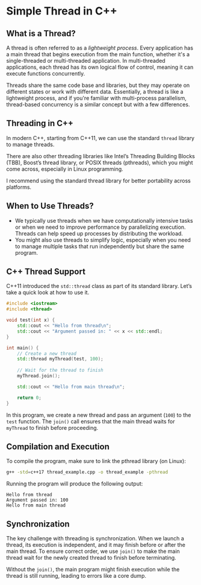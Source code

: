 # Simple Thread in C++

## What is a Thread?

A thread is often referred to as a *lightweight process*. Every application has a main thread that begins execution from the main function, whether it's a single-threaded or multi-threaded application. In multi-threaded applications, each thread has its own logical flow of control, meaning it can execute functions concurrently. 

Threads share the same code base and libraries, but they may operate on different states or work with different data. Essentially, a thread is like a lightweight process, and if you're familiar with multi-process parallelism, thread-based concurrency is a similar concept but with a few differences.

## Threading in C++

In modern C++, starting from C++11, we can use the standard `thread` library to manage threads. 

There are also other threading libraries like Intel’s Threading Building Blocks (TBB), Boost’s thread library, or POSIX threads (pthreads), which you might come across, especially in Linux programming. 

I recommend using the standard thread library for better portability across platforms.

## When to Use Threads?

- We typically use threads when we have computationally intensive tasks or when we need to improve performance by parallelizing execution. Threads can help speed up processes by distributing the workload. 
- You might also use threads to simplify logic, especially when you need to manage multiple tasks that run independently but share the same program.

## C++ Thread Support

C++11 introduced the `std::thread` class as part of its standard library. Let’s take a quick look at how to use it.

```cpp
#include <iostream>
#include <thread>

void test(int x) {
    std::cout << "Hello from thread\n";
    std::cout << "Argument passed in: " << x << std::endl;
}

int main() {
    // Create a new thread
    std::thread myThread(test, 100);
    
    // Wait for the thread to finish
    myThread.join();

    std::cout << "Hello from main thread\n";

    return 0;
}
```

In this program, we create a new thread and pass an argument (`100`) to the `test` function. The `join()` call ensures that the main thread waits for `myThread` to finish before proceeding.

## Compilation and Execution

To compile the program, make sure to link the pthread library (on Linux):

```bash
g++ -std=c++17 thread_example.cpp -o thread_example -pthread
```

Running the program will produce the following output:

```
Hello from thread
Argument passed in: 100
Hello from main thread
```

## Synchronization

The key challenge with threading is synchronization. When we launch a thread, its execution is independent, and it may finish before or after the main thread. To ensure correct order, we use `join()` to make the main thread wait for the newly created thread to finish before terminating.

Without the `join()`, the main program might finish execution while the thread is still running, leading to errors like a core dump. 